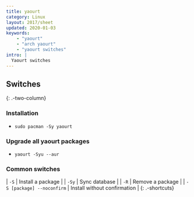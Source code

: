 ```yaml
---
title: yaourt
category: Linux
layout: 2017/sheet
updated: 2020-01-03
keywords:
    - "yaourt"
    - "arch yaourt"
    - "yaourt switches"
intro: |
  Yaourt switches 
---
```


Switches
---------
{: .-two-column}

### Installation

+ `sudo pacman -Sy yaourt` 

### Upgrade all yaourt packages

+ `yaourt -Syu --aur`

### Common switches

| `-S` | Install a package |
| `-Sy` | Sync database |
| `-R` | Remove a package |
| `-S [package] --noconfirm` | Install without confirmation |
{: .-shortcuts}
